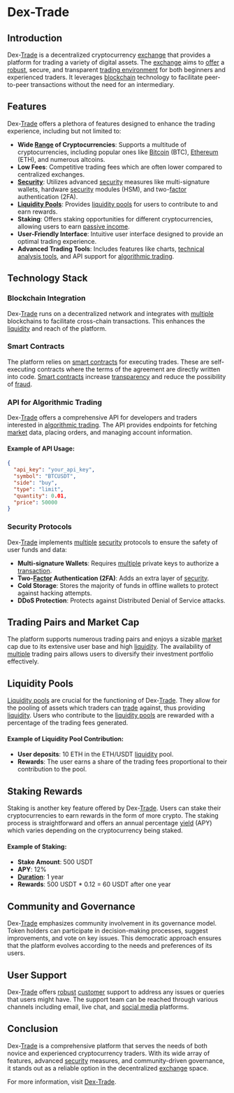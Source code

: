 # Dex-Trade

## Introduction
Dex-[Trade](../t/trade.md) is a decentralized cryptocurrency [exchange](../e/exchange.md) that provides a platform for trading a variety of digital assets. The [exchange](../e/exchange.md) aims to [offer](../o/offer.md) a [robust](../r/robust.md), secure, and transparent [trading environment](../t/trading_environment.md) for both beginners and experienced traders. It leverages [blockchain](../b/blockchain_in_trading.md) technology to facilitate peer-to-peer transactions without the need for an intermediary.

## Features
Dex-[Trade](../t/trade.md) offers a plethora of features designed to enhance the trading experience, including but not limited to:

- **Wide [Range](../r/range.md) of Cryptocurrencies**: Supports a multitude of cryptocurrencies, including popular ones like [Bitcoin](../b/bitcoin.md) (BTC), [Ethereum](../e/ethereum_.md) (ETH), and numerous altcoins.
- **Low Fees**: Competitive trading fees which are often lower compared to centralized exchanges.
- **[Security](../s/security.md)**: Utilizes advanced [security](../s/security.md) measures like multi-signature wallets, hardware [security](../s/security.md) modules (HSM), and two-[factor](../f/factor.md) authentication (2FA).
- **[Liquidity Pools](../l/liquidity_pools.md)**: Provides [liquidity pools](../l/liquidity_pools.md) for users to contribute to and earn rewards.
- **Staking**: Offers staking opportunities for different cryptocurrencies, allowing users to earn [passive income](../p/passive_income.md).
- **User-Friendly Interface**: Intuitive user interface designed to provide an optimal trading experience.
- **Advanced Trading Tools**: Includes features like charts, [technical analysis tools](../t/technical_analysis_tools.md), and API support for [algorithmic trading](../a/accountability.md).

## Technology Stack
### Blockchain Integration
Dex-[Trade](../t/trade.md) runs on a decentralized network and integrates with [multiple](../m/multiple.md) blockchains to facilitate cross-chain transactions. This enhances the [liquidity](../l/liquidity.md) and reach of the platform.

### Smart Contracts
The platform relies on [smart contracts](../s/smart_contracts_in_trading.md) for executing trades. These are self-executing contracts where the terms of the agreement are directly written into code. [Smart contracts](../s/smart_contracts_in_trading.md) increase [transparency](../t/transparency.md) and reduce the possibility of [fraud](../f/fraud.md).

### API for Algorithmic Trading
Dex-[Trade](../t/trade.md) offers a comprehensive API for developers and traders interested in [algorithmic trading](../a/accountability.md). The API provides endpoints for fetching [market](../m/market.md) data, placing orders, and managing account information.

#### Example of API Usage:
```json
{
  "api_key": "your_api_key",
  "symbol": "BTCUSDT",
  "side": "buy",
  "type": "limit",
  "quantity": 0.01,
  "price": 50000
}
```

### Security Protocols
Dex-[Trade](../t/trade.md) implements [multiple](../m/multiple.md) [security](../s/security.md) protocols to ensure the safety of user funds and data:

- **Multi-signature Wallets**: Requires [multiple](../m/multiple.md) private keys to authorize a [transaction](../t/transaction.md).
- **Two-[Factor](../f/factor.md) Authentication (2FA)**: Adds an extra layer of [security](../s/security.md).
- **Cold Storage**: Stores the majority of funds in offline wallets to protect against hacking attempts.
- **DDoS Protection**: Protects against Distributed Denial of Service attacks.

## Trading Pairs and Market Cap
The platform supports numerous trading pairs and enjoys a sizable [market](../m/market.md) cap due to its extensive user base and high [liquidity](../l/liquidity.md). The availability of [multiple](../m/multiple.md) trading pairs allows users to diversify their investment portfolio effectively.

## Liquidity Pools
[Liquidity pools](../l/liquidity_pools.md) are crucial for the functioning of Dex-[Trade](../t/trade.md). They allow for the pooling of assets which traders can [trade](../t/trade.md) against, thus providing [liquidity](../l/liquidity.md). Users who contribute to the [liquidity pools](../l/liquidity_pools.md) are rewarded with a percentage of the trading fees generated.

#### Example of Liquidity Pool Contribution:
- **User deposits**: 10 ETH in the ETH/USDT [liquidity](../l/liquidity.md) pool.
- **Rewards**: The user earns a share of the trading fees proportional to their contribution to the pool.

## Staking Rewards
Staking is another key feature offered by Dex-[Trade](../t/trade.md). Users can stake their cryptocurrencies to earn rewards in the form of more crypto. The staking process is straightforward and offers an annual percentage [yield](../y/yield.md) (APY) which varies depending on the cryptocurrency being staked.

#### Example of Staking:
- **Stake Amount**: 500 USDT
- **APY**: 12%
- **[Duration](../d/duration.md)**: 1 year
- **Rewards**: 500 USDT * 0.12 = 60 USDT after one year

## Community and Governance
Dex-[Trade](../t/trade.md) emphasizes community involvement in its governance model. Token holders can participate in decision-making processes, suggest improvements, and vote on key issues. This democratic approach ensures that the platform evolves according to the needs and preferences of its users.

## User Support
Dex-[Trade](../t/trade.md) offers [robust](../r/robust.md) [customer](../c/customer.md) support to address any issues or queries that users might have. The support team can be reached through various channels including email, live chat, and [social media](../s/social_media.md) platforms.

## Conclusion
Dex-[Trade](../t/trade.md) is a comprehensive platform that serves the needs of both novice and experienced cryptocurrency traders. With its wide array of features, advanced [security](../s/security.md) measures, and community-driven governance, it stands out as a reliable option in the decentralized [exchange](../e/exchange.md) space.

For more information, visit [Dex-Trade](https://dex-trade.com/).